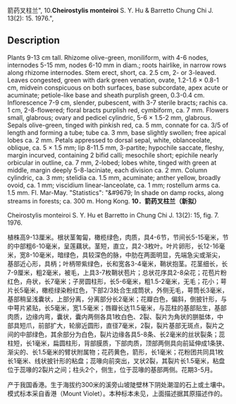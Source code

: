 箭药叉柱兰",
10.**Cheirostylis monteiroi** S. Y. Hu & Barretto Chung Chi J. 13(2): 15. 1976.",

## Description
Plants 9-13 cm tall. Rhizome olive-green, moniliform, with 4-6 nodes, internodes 5-15 mm, nodes 6-10 mm in diam.; roots hairlike, in narrow rows along rhizome internodes. Stem erect, short, ca. 2.5 cm, 2- or 3-leaved. Leaves congested, green with dark green venation, ovate, 1.2-1.6 × 0.8-1 cm, midvein conspicuous on both surfaces, base subcordate, apex acute or acuminate; petiole-like base and sheath purplish green, 0.3-0.4 cm. Inflorescence 7-9 cm, slender, pubescent, with 3-7 sterile bracts; rachis ca. 1 cm, 2-8-flowered; floral bracts purplish red, cymbiform, ca. 7 mm. Flowers small, glabrous; ovary and pedicel cylindric, 5-6 × 1.5-2 mm, glabrous. Sepals olive-green, tinged with pinkish red, ca. 5 mm, connate for ca. 3/5 of length and forming a tube; tube ca. 3 mm, base slightly swollen; free apical lobes ca. 2 mm. Petals appressed to dorsal sepal, white, oblanceolate, oblique, ca. 5 × 1.5 mm; lip 8-11.5 mm, 3-partite; hypochile saccate, fleshy, margin incurved, containing 2 bifid calli; mesochile short; epichile nearly orbicular in outline, ca. 7 mm, 2-lobed; lobes white, tinged with green at middle, margin deeply 5-8-laciniate, each division ca. 2 mm. Column cylindric, ca. 3 mm; stelidia ca. 1.5 mm, acuminate; anther yellow, broadly ovoid, ca. 1 mm; viscidium linear-lanceolate, ca. 1 mm; rostellum arms ca. 1.5 mm. Fl. Mar-May.
  "Statistics": "&amp;#9679; In shade on damp rocks, along streams in forests; ca. 300 m. Hong Kong.
**10．箭药叉柱兰（新拟）**

Cheirostylis monteiroi S. Y. Hu et Barretto in Chung Chi J. 13(2): 15, fig. 7. 1976.

植株高9-13厘米。根状茎匍匐，橄榄绿色，肉质，具4-6节，节间长5-15毫米，节的中部粗6-10毫米，呈莲藕状。茎短，直立，具2-3枚叶。叶片卵形，长12-16毫米，宽8-10毫米，暗绿色，具较深色的脉，中肋在两面明显，先端急尖或渐尖，基部近心形，具柄；叶柄带紫绿色，长和宽各3-4毫米，鞘状抱茎。花茎细长，长7-9厘米，粗2毫米，被毛，上具3-7枚鞘状苞片；总状花序具2-8朵花；花苞片粉红色，舟状，长7毫米；子房圆柱形，长5-6毫米，粗1.5-2毫米，无毛；花小；萼片长5毫米，橄榄绿染粉红色，下部2/3处合生成筒状，外侧无毛，萼筒长3毫米，基部稍呈浅囊状，上部分离，分离部分长2毫米；花瓣白色，偏斜，倒披针形，与中萼片紧贴，长5毫米，宽1.5毫米；唇瓣长达11.5毫米，与蕊柱的基部贴生，基部肉质，边缘内弯，囊状，囊内两侧各具1枚白色、2裂、裂片为角状的胼胝体，中部具短爪，前部扩大，轮廓近圆形，直径7毫米，2裂，裂片基部无斑点，裂片之间的中部绿色，其余部分为白色，裂片边缘各具5-8条、长2毫米的丝状裂条；蕊柱短，长1毫米，扁圆柱形，背部膜质，下部肉质，顶部两侧具向前延伸成1条狭、渐尖的、长1.5毫米的臂状附属物；花药黄色，箭形，长1毫米；花粉团共同具1枚长1毫米、线状披针形的粘盘；蕊喙向前突出，叉状2裂，其裂片长1.5毫米，粘盘位于蕊喙的2裂片之间；柱头2个，侧生，位于蕊喙的基部两侧。花期3-5月。

产于我国香港。生于海拔约300米的溪旁山坡陡壁林下阴处潮湿的石上或土壤中。模式标本采自香港（Mount Violet）。本种标本未见，上面描述据其原描述作的。

